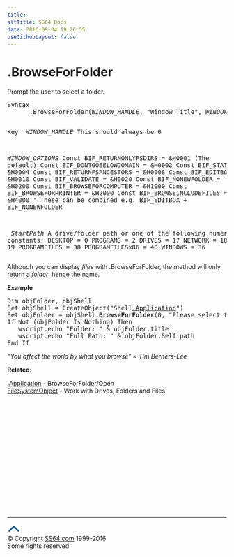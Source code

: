 ```yaml
---
title:
altTitle: SS64 Docs
date: 2016-09-04 19:26:55
useGithubLayout: false
---
```

<!-- #BeginLibraryItem "/Library/head_vb.lbi" --><!-- #EndLibraryItem --><h1>.BrowseForFolder</h1> 
<p>Prompt the user to select a folder. </p>
<pre>Syntax 
      .BrowseForFolder(<i>WINDOW_HANDLE</i>, "Window Title", <i>WINDOW_OPTIONS</i>, <i>StartPath</i>)

Key
<i>   WINDOW_HANDLE</i>  This should always be 0<i>

   WINDOW_OPTIONS</i>
     Const BIF_RETURNONLYFSDIRS   = &amp;H0001  (The default)
     Const BIF_DONTGOBELOWDOMAIN  = &amp;H0002
     Const BIF_STATUSTEXT         = &amp;H0004
     Const BIF_RETURNFSANCESTORS  = &amp;H0008
     Const BIF_EDITBOX            = &amp;H0010
     Const BIF_VALIDATE           = &amp;H0020
     Const BIF_NONEWFOLDER        = &amp;H0200
     Const BIF_BROWSEFORCOMPUTER  = &amp;H1000
     Const BIF_BROWSEFORPRINTER   = &amp;H2000
     Const BIF_BROWSEINCLUDEFILES = &amp;H4000
     ' These can be combined e.g. BIF_EDITBOX + BIF_NONEWFOLDER

<i>   StartPath</i>     A drive/folder path or one of the following numeric constants: 
     DESKTOP = 0
     PROGRAMS = 2
     DRIVES = 17
     NETWORK = 18
     NETHOOD = 19
     PROGRAMFILES = 38
     PROGRAMFILESx86 = 48
     WINDOWS = 36</pre>
<p>Although you can display  <i>files</i> with <span class="code">.BrowseForFolder</span>, the method will only return a <i>folder</i>, hence the name. </p>
<p><b>Example</b></p>
<pre>Dim objFolder, objShell
Set objShell = CreateObject("Shell<a href="shell.html">.Application</a>")
Set objFolder = objShell<b>.BrowseForFolder</b>(0, "Please select the folder.", 1, "")
If Not (objFolder Is Nothing) Then
   wscript.echo "Folder: " &amp; objFolder.title
   wscript.echo "Full Path: " &amp; objFolder.Self.path 
End If</pre>
<p class="quote"><i>“You affect the world by what you browse” ~ Tim Berners-Lee</i></p>
<p><b>Related:</b></p>
<p><a href="application.html">.Application</a> - BrowseForFolder/Open<br>
<a href="filesystemobject.html">FileSystemObject</a> - Work with Drives, Folders and Files </p><!-- #BeginLibraryItem "/Library/foot_vb.lbi" --><p>
<!-- VB300 -->
<ins class="adsbygoogle" style="display:inline-block;width:300px;height:250px" data-ad-client="ca-pub-6140977852749469" data-ad-slot="1683739502"></ins>
<script>
(adsbygoogle = window.adsbygoogle || []).push({});
</script></p>
<hr>
<div id="bl" class="footer"><a href="browseforfolder.html#"><img src="../images/top.png" width="30" height="22" alt="Back to the Top"></a></div>
<div id="br" class="footer, tagline">© Copyright <a href="http://ss64.com/">SS64.com</a> 1999-2016<br>
Some rights reserved</div><!-- #EndLibraryItem -->

